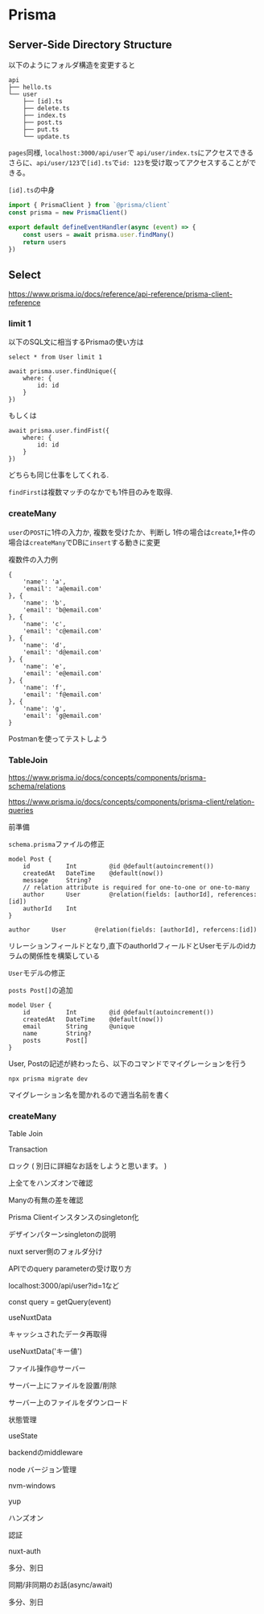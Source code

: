# Prisma


## Server-Side Directory Structure

以下のようにフォルダ構造を変更すると

```
api
├── hello.ts
└── user
    ├── [id].ts
    ├── delete.ts
    ├── index.ts
    ├── post.ts
    ├── put.ts
    └── update.ts
```

`pages`同様, `localhost:3000/api/user`で
`api/user/index.ts`にアクセスできる
さらに、`api/user/123`で`[id].ts`で`id: 123`を受け取ってアクセスすることができる。


`[id].ts`の中身

```typescript
import { PrismaClient } from `@prisma/client`
const prisma = new PrismaClient()

export default defineEventHandler(async (event) => {
    const users = await prisma.user.findMany()
    return users
})
```

## Select

https://www.prisma.io/docs/reference/api-reference/prisma-client-reference

### limit 1

以下のSQL文に相当するPrismaの使い方は

```
select * from User limit 1  
```

```
await prisma.user.findUnique({
    where: {
        id: id
    }
})
```

もしくは

```
await prisma.user.findFist({
    where: {
        id: id
    }
})
```

どちらも同じ仕事をしてくれる.

`findFirst`は複数マッチのなかでも1件目のみを取得.


### createMany

`user`の`POST`に1件の入力か, 複数を受けたか、判断し
1件の場合は`create`,1+件の場合は`createMany`でDBに`insert`する動きに変更


複数件の入力例

```
{
    'name': 'a',
    'email': 'a@email.com'
}, {
    'name': 'b',
    'email': 'b@email.com'
}, {
    'name': 'c',
    'email': 'c@email.com'
}, {
    'name': 'd',
    'email': 'd@email.com'
}, {
    'name': 'e',
    'email': 'e@email.com'
}, {
    'name': 'f',
    'email': 'f@email.com'
}, {
    'name': 'g',
    'email': 'g@email.com'
}
```
		
Postmanを使ってテストしよう


### TableJoin

https://www.prisma.io/docs/concepts/components/prisma-schema/relations

https://www.prisma.io/docs/concepts/components/prisma-client/relation-queries

前準備

`schema.prisma`ファイルの修正

```
model Post {
    id          Int         @id @default(autoincrement())
    createdAt   DateTime    @default(now())
    message     String?
    // relation attribute is required for one-to-one or one-to-many 
    author      User        @relation(fields: [authorId], references:[id])
    authorId    Int
}
```

`author      User        @relation(fields: [authorId], refercens:[id])`

リレーションフィールドとなり,直下のauthorIdフィールドとUserモデルのidカラムの関係性を構築している

`User`モデルの修正

`posts Post[]`の追加

```
model User {
    id          Int         @id @default(autoincrement())
    createdAt   DateTime    @default(now())
    email       String      @unique
    name        String?
    posts       Post[]
}

```

User, Postの記述が終わったら、以下のコマンドでマイグレーションを行う

```
npx prisma migrate dev
```

マイグレーション名を聞かれるので適当名前を書く




### createMany

Table Join
		
Transaction
		

			
ロック ( 別日に詳細なお話をしようと思います。 )
		
		
		
上全てをハンズオンで確認
		
Manyの有無の差を確認
	
	
	
Prisma Clientインスタンスのsingleton化
	

		
デザインパターンsingletonの説明
	
	
	
nuxt server側のフォルダ分け
	
APIでのquery parameterの受け取り方
	

		
localhost:3000/api/user?id=1など
		
const query = getQuery(event)
	
	
	
useNuxtData
	

		
キャッシュされたデータ再取得
		
useNuxtData('キー値')
	
	
	
ファイル操作@サーバー
	

		
サーバー上にファイルを設置/削除
		
サーバー上のファイルをダウンロード
	
	
	
状態管理
	

		
useState
	
	
	
backendのmiddleware
	
node バージョン管理
	

		
nvm-windows
	
	
	
yup
	

		
ハンズオン
	
	
	
認証
	

		
nuxt-auth
		
多分、別日
	
	
	
同期/非同期のお話(async/await)
	

		
多分、別日
